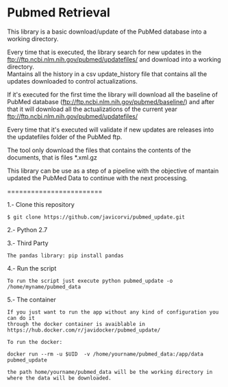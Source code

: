 Pubmed Retrieval 
========================

This library is a basic download/update of the PubMed database into a working directory.  

Every time that is executed, the library search for new updates in the ftp://ftp.ncbi.nlm.nih.gov/pubmed/updatefiles/ and download into a working directory.  
Mantains all the history in a csv update_history file that contains all the updates downloaded to control actualizations.
  
If it's executed for the first time the library will download all the baseline of PubMed database (ftp://ftp.ncbi.nlm.nih.gov/pubmed/baseline/) and after that it will 
download all the actualizations of the current year ftp://ftp.ncbi.nlm.nih.gov/pubmed/updatefiles/

Every time that it's executed will validate if new updates are releases into the updatefiles folder of the PubMed ftp.

The tool only download the files that contains the contents of the documents, that is files *.xml.gz

This library can be use as a step of a pipeline with the objective of mantain updated the PubMed Data to continue with the next processing.

 

========================

1.- Clone this repository 

    $ git clone https://github.com/javicorvi/pubmed_update.git
    
2.- Python 2.7 
	
	
3.- Third Party 
	
	The pandas library: pip install pandas
	
4.- Run the script
	
	To run the script just execute python pubmed_update -o /home/myname/pubmed_data 

5.- The container 
	
	If you just want to run the app without any kind of configuration you can do it 
	through the docker container is avaiblable in https://hub.docker.com/r/javidocker/pubmed_update/ 

	To run the docker: 
	
	docker run --rm -u $UID  -v /home/yourname/pubmed_data:/app/data pubmed_update

	the path home/yourname/pubmed_data will be the working directory in where the data will be downloaded.
